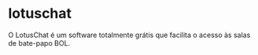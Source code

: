 # lotuschat
O LotusChat é um software totalmente grátis que facilita o acesso às salas de bate-papo BOL.
